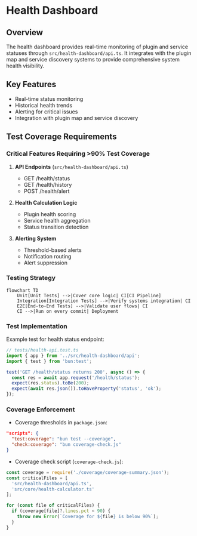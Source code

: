 # Health Dashboard

## Overview
The health dashboard provides real-time monitoring of plugin and service statuses through `src/health-dashboard/api.ts`. It integrates with the plugin map and service discovery systems to provide comprehensive system health visibility.

## Key Features
- Real-time status monitoring
- Historical health trends
- Alerting for critical issues
- Integration with plugin map and service discovery

## Test Coverage Requirements
### Critical Features Requiring >90% Test Coverage
1. **API Endpoints** (`src/health-dashboard/api.ts`)
   - GET /health/status
   - GET /health/history
   - POST /health/alert

2. **Health Calculation Logic**
   - Plugin health scoring
   - Service health aggregation
   - Status transition detection

3. **Alerting System**
   - Threshold-based alerts
   - Notification routing
   - Alert suppression

### Testing Strategy
```mermaid
flowchart TD
    Unit[Unit Tests] -->|Cover core logic| CI[CI Pipeline]
    Integration[Integration Tests] -->|Verify systems integration| CI
    E2E[End-to-End Tests] -->|Validate user flows| CI
    CI -->|Run on every commit| Deployment
```

### Test Implementation
Example test for health status endpoint:
```typescript
// tests/health-api.test.ts
import { app } from '../src/health-dashboard/api';
import { test } from 'bun:test';

test('GET /health/status returns 200', async () => {
  const res = await app.request('/health/status');
  expect(res.status).toBe(200);
  expect(await res.json()).toHaveProperty('status', 'ok');
});
```

### Coverage Enforcement
- Coverage thresholds in `package.json`:
```json
"scripts": {
  "test:coverage": "bun test --coverage",
  "check:coverage": "bun coverage-check.js"
}
```

- Coverage check script (`coverage-check.js`):
```javascript
const coverage = require('./coverage/coverage-summary.json');
const criticalFiles = [
  'src/health-dashboard/api.ts',
  'src/core/health-calculator.ts'
];

for (const file of criticalFiles) {
  if (coverage[file]?.lines.pct < 90) {
    throw new Error(`Coverage for ${file} is below 90%`);
  }
}
